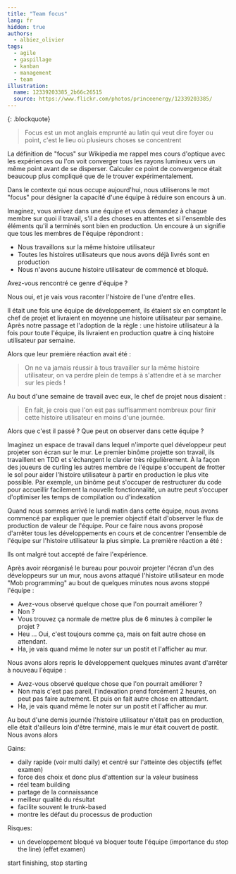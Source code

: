 ```yaml
---
title: "Team focus"
lang: fr
hidden: true
authors:
  - albiez_olivier
tags:
  - agile
  - gaspillage
  - kanban
  - management
  - team
illustration:
  name: 12339203385_2b66c26515
  source: https://www.flickr.com/photos/princeenergy/12339203385/
---
```


{: .blockquote}
> Focus est un mot anglais emprunté au latin qui veut dire foyer ou point, c'est le lieu où plusieurs choses se concentrent

La définition de "focus" sur Wikipedia me rappel mes cours d'optique avec les expériences ou l'on voit converger tous les rayons lumineux vers un même point avant de se disperser. Calculer ce point de convergence était beaucoup plus compliqué que de le trouver expérimentalement.

Dans le contexte qui nous occupe aujourd'hui, nous utiliserons le mot "focus" pour désigner la capacité d'une équipe à réduire son encours à un.

Imaginez, vous arrivez dans une équipe et vous demandez à chaque membre sur quoi il travail, s'il a des choses en attentes et si l'ensemble des éléments qu'il a terminés sont bien en production.
Un encoure à un signifie que tous les membres de l'équipe répondront :

- Nous travaillons sur la même histoire utilisateur
- Toutes les histoires utilisateurs que nous avons déjà livrés sont en production
- Nous n'avons aucune histoire utilisateur de commencé et bloqué. 

Avez-vous rencontré ce genre d'équipe ? 

Nous oui, et je vais vous raconter l'histoire de l'une d'entre elles.

Il était une fois une équipe de développement, ils étaient six en comptant le chef de projet et livraient en moyenne une histoire utilisateur par semaine. Après notre passage et l'adoption de la règle : une histoire utilisateur à la fois pour toute l'équipe, ils livraient en production quatre à cinq histoire utilisateur par semaine. 

Alors que leur première réaction avait été :

> On ne va jamais réussir à tous travailler sur la même histoire utilisateur, on va perdre plein de temps à s'attendre et à se marcher sur les pieds !

Au bout d'une semaine de travail avec eux, le chef de projet nous disaient :

> En fait, je crois que l'on est pas suffisamment nombreux pour finir cette histoire utilisateur en moins d'une journée.

Alors que c'est il passé ? Que peut on observer dans cette équipe ? 

Imaginez un espace de travail dans lequel n'importe quel développeur peut projeter son écran sur le mur. Le premier binôme projette son travail, ils travaillent en TDD et s'échangent le clavier très régulièrement. À la façon des joueurs de curling les autres membre de l'équipe s'occupent de frotter le sol pour aider l'histoire utilisateur à partir en production le plus vite possible. Par exemple, un binôme peut s'occuper de restructurer du code pour accueillir facilement la nouvelle fonctionnalité, un autre peut s'occuper d'optimiser les temps de compilation ou d'indexation



Quand nous sommes arrivé le lundi matin dans cette équipe, nous avons commencé par expliquer que le premier objectif était d'observer le flux de production de valeur de l'équipe. Pour ce faire nous avons proposé d'arrêter tous les développements en cours et de concentrer l'ensemble de l'équipe sur l'histoire utilisateur la plus simple.
La première réaction a été :


Ils ont malgré tout accepté de faire l'expérience.

Après avoir réorganisé le bureau pour pouvoir projeter l'écran d'un des développeurs sur un mur, nous avons attaqué l'histoire utilisateur en mode "Mob programming" au bout de quelques minutes nous avons stoppé l'équipe : 

- Avez-vous observé quelque chose que l'on pourrait améliorer ? 
- Non ? 
- Vous trouvez ça normale de mettre plus de 6 minutes à compiler le projet ? 
- Heu ... Oui, c'est toujours comme ça, mais on fait autre chose en attendant.
- Ha, je vais quand même le noter sur un postit et l'afficher au mur.

Nous avons alors repris le développement quelques minutes avant d'arrêter à nouveau l'équipe : 

- Avez-vous observé quelque chose que l'on pourrait améliorer ? 
- Non mais c'est pas pareil, l'indexation prend forcément 2 heures, on peut pas faire autrement. Et puis on fait autre chose en attendant.
- Ha, je vais quand même le noter sur un postit et l'afficher au mur.

Au bout d'une demis journée l'histoire utilisateur n'était pas en production, elle était d'ailleurs loin d'être terminé, mais le mur était couvert de postit. Nous avons alors 

Gains:

- daily rapide (voir multi daily) et centré sur l'atteinte des objectifs (effet examen)
- force des choix et donc plus d'attention sur la valeur business
- réel team building
- partage de la connaissance
- meilleur qualité du résultat
- facilite souvent le trunk-based
- montre les défaut du processus de production

Risques:

- un developpement bloqué va bloquer toute l'équipe (importance du stop the line) (effet examen)

start finishing, stop starting
